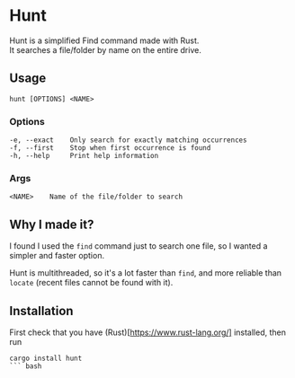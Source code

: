 # Hunt
Hunt is a simplified Find command made with Rust.  
It searches a file/folder by name on the entire drive.

## Usage
    hunt [OPTIONS] <NAME>

### Options
    -e, --exact    Only search for exactly matching occurrences
    -f, --first    Stop when first occurrence is found
    -h, --help     Print help information

### Args
    <NAME>    Name of the file/folder to search

## Why I made it?
I found I used the `find` command just to search one file, so I wanted a simpler and faster option.

Hunt is multithreaded, so it's a lot faster than `find`, and more reliable than `locate` (recent files cannot be found with it).

## Installation
First check that you have (Rust)[https://www.rust-lang.org/] installed, then run

```
cargo install hunt
``` bash
